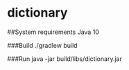 # dictionary

##System requirements
Java 10

###Build
./gradlew build

###Run
java -jar build/libs/dictionary.jar